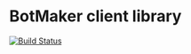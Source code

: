 # BotMaker client library

[![Build Status](https://travis-ci.com/cuenca-mx/botmaker-python.svg?branch=master)](https://travis-ci.com/cuenca-mx/botmaker-python)